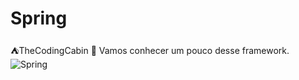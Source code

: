 # Spring
⛺TheCodingCabin 👋 Vamos conhecer um pouco desse framework. 
![Spring](https://user-images.githubusercontent.com/105243897/208307870-6c786728-2fae-4633-ae9a-6f84f3768aaa.png)
